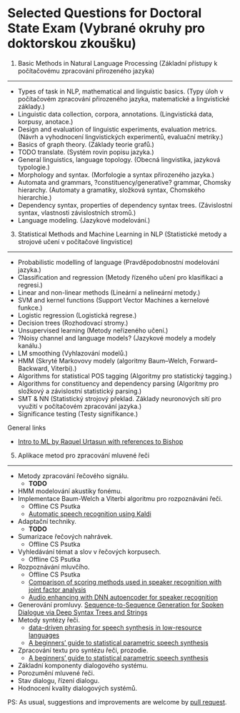 Selected Questions for Doctoral State Exam (Vybrané okruhy pro doktorskou zkoušku)
==================================================================================

1. Basic Methods in Natural Language Processing (Základní přístupy k počítačovému zpracování přirozeného jazyka)
-----------------------------------------------------------------

- Types of task in NLP, mathematical and linguistic basics. (Typy úloh v počítačovém zpracování přirozeného jazyka, matematické a lingvistické základy.)
- Linguistic data collection, corpora, annotations. (Lingvistická data, korpusy, anotace.)
- Design and evaluation of linguistic experiments, evaluation metrics. (Návrh a vyhodnocení lingvistických experimentů, evaluační metriky.)
- Basics of graph theory. (Základy teorie grafů.)
- TODO translate. (Systém rovin popisu jazyka.)
- General linguistics, language topology. (Obecná lingvistika, jazyková typologie.)
- Morphology and syntax. (Morfologie a syntax přirozeného jazyka.)
- Automata and grammars, ?constituency/generative? grammar, Chomsky hierarchy. (Automaty a gramatiky, složková syntax, Chomského hierarchie.)
- Dependency syntax, properties of dependency syntax trees. (Závislostní syntax, vlastnosti závislostních stromů.)
- Language modeling. (Jazykové modelování.)

3. Statistical Methods and Machine Learning in NLP (Statistické metody a strojové učení v počítačové lingvistice)
-----------------------------------------------------------------

- Probabilistic modelling of language (Pravděpodobnostní modelování jazyka.)
- Classification and regression (Metody řízeného učení pro klasifikaci a regresi.)
- Linear and non-linear methods (Lineární a nelineární metody.)
- SVM and kernel functions (Support Vector Machines a kernelové funkce.)
- Logistic regression (Logistická regrese.)
- Decision trees (Rozhodovací stromy.)
- Unsupervised learning (Metody neřízeného učení.)
- ?Noisy channel and language models? (Jazykové modely a modely kanálu.)
- LM smoothing (Vyhlazování modelů.)
- HMM (Skryté Markovovy modely (algoritmy Baum–Welch, Forward–Backward, Viterbi).)
- Algorithms for statistical POS tagging (Algoritmy pro statistický tagging.)
- Algorithms for constituency and dependency parsing (Algoritmy pro složkový a závislostní statistický parsing.)
- SMT & NN (Statistický strojový překlad. Základy neuronových sítí pro využití v počítačovém zpracování jazyka.)
- Significance testing (Testy signifikance.)

General links
- [Intro to ML by Raquel Urtasun with references to Bishop](http://www.cs.toronto.edu/~urtasun/courses/CSC411/CSC411_Fall15.html)



5. Aplikace metod pro zpracování mluvené řeči
----------------------------------------------------------------

- Metody zpracování řečového signálu. 
    - **TODO**
- HMM modelování akustiky fonému. 
- Implementace Baum-Welch a Viterbi algoritmu pro rozpoznáváni řeči. 
    - Offline CS Psutka
    - [Automatic speech recognition using Kaldi](https://github.com/oplatek/kaldi-thesis/blob/master/text/tags/oplatek_thesis013.pdf?raw=true)
- Adaptační techniky.
    - **TODO**
- Sumarizace řečových nahrávek. 
    - Offline CS Psutka
- Vyhledávání témat a slov v řečových korpusech. 
    - Offline CS Psutka
- Rozpoznávání mluvčího. 
    - Offline CS Psutka
    - [Comparison of scoring methods used in speaker recognition with joint factor analysis](http://www.crim.ca/perso/patrick.kenny/Ondrej_icassp2009.pdf)
    - [Audio enhancing with DNN autoencoder for speaker recognition](http://www.fit.vutbr.cz/research/groups/speech/publi/2016/plchot_icassp2016_0005090.pdf)
- Generování promluvy. 
    [Sequence-to-Sequence Generation for Spoken Dialogue via Deep Syntax Trees and Strings](http://arxiv.org/pdf/1606.05491v1.pdf)
- Metody syntézy řeči. 
    - [data-driven phrasing for speech synthesis in low-resource languages](https://www.cs.cmu.edu/~awb/papers/icassp2012_phrasing_lrl.pdf)
    - [A beginners’ guide to statistical parametric speech synthesis](http://www.cstr.ed.ac.uk/downloads/publications/2010/king_hmm_tutorial.pdf)
- Zpracování textu pro syntézu řeči, prozodie. 
    - [A beginners’ guide to statistical parametric speech synthesis](http://www.cstr.ed.ac.uk/downloads/publications/2010/king_hmm_tutorial.pdf)
- Základní komponenty dialogového systému.
- Porozumění mluvené řeči. 
- Stav dialogu, řízení dialogu. 
- Hodnocení kvality dialogových systémů.


PS: As usual, suggestions and improvements are welcome by [pull request](https://github.com/oplatek/oplatek.github.io/blob/master/_posts/2016-07-10-state-exam-questions.md).
